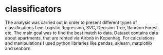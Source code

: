 # classificators
The analysis was carried out in order to present different types of classifications f.ex: Logistic Regression, SVC, Decision Tree, Random Forest etc. 
The main goal was to find the best match to data. Dataset contains data about apartments, that are rented via Airbnb in Kopenhag. 
For calculations and manipulations I used python libriaries like pandas, sklearn, matplotlib and seaborn.
